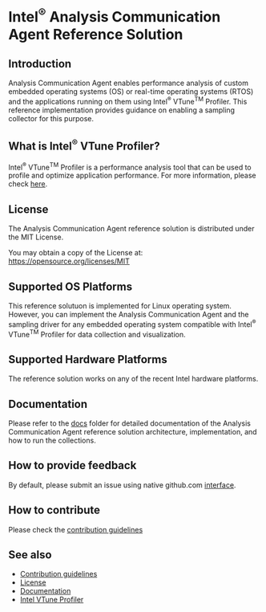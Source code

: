 # Intel<sup>®</sup> Analysis Communication Agent Reference Solution 

## Introduction
Analysis Communication Agent enables performance analysis of custom embedded operating systems (OS) or real-time operating systems (RTOS) and the applications running on them using Intel<sup>®</sup> VTune<sup>TM</sup> Profiler. This reference implementation provides guidance on enabling a sampling collector for this purpose. 

## What is Intel<sup>®</sup> VTune Profiler?
Intel<sup>®</sup> VTune<sup>TM</sup> Profiler is a performance analysis tool that can be used to profile and optimize application performance. For more information, please check [here](https://software.intel.com/en-us/vtune).

## License
The Analysis Communication Agent reference solution is distributed under the MIT License.

You may obtain a copy of the License at: https://opensource.org/licenses/MIT

## Supported OS Platforms
This reference solutuon is implemented for Linux operating system. However, you can implement the Analysis Communication Agent and the sampling driver for any embedded operating system compatible with Intel<sup>®</sup> VTune<sup>TM</sup> Profiler for data collection and visualization.

## Supported Hardware Platforms
The reference solution works on any of the recent Intel hardware platforms.

## Documentation 
Please refer to the [docs](https://github.com/intel/aca/blob/master/docs) folder for detailed documentation of the Analysis Communication Agent reference solution architecture, implementation, and how to run the collections.

## How to provide feedback
By default, please submit an issue using native github.com [interface](https://github.com/intel/aca/issues).

## How to contribute
Please check the [contribution guidelines](https://github.com/intel/aca/blob/master/CONTRIBUTING.md)

## See also
* [Contribution guidelines](https://github.com/intel/compute-runtime/blob/master/CONTRIBUTING.md)
* [License](https://github.com/intel/aca/blob/master/LICENSE.txt)
* [Documentation](https://github.com/intel/aca/blob/master/docs)
* [Intel VTune Profiler](https://software.intel.com/en-us/vtune)
